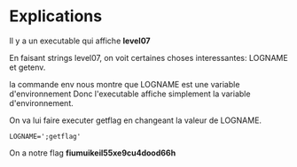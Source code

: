 # Explications
Il y a un executable qui affiche **level07**

En faisant strings level07, on voit certaines choses interessantes: LOGNAME et getenv.

la commande env nous montre que LOGNAME est une variable d'environnement
Donc l'executable affiche simplement la variable d'environnement.

On va lui faire executer getflag en changeant la valeur de LOGNAME.

    LOGNAME=';getflag'
On a notre flag **fiumuikeil55xe9cu4dood66h**